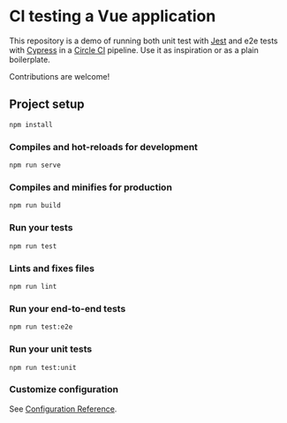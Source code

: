# CI testing a Vue application

This repository is a demo of running both unit test with [Jest](https://jestjs.io/) and e2e tests with [Cypress](https://www.cypress.io/) in a [Circle CI](https://circleci.com) pipeline. Use it as inspiration or as a plain boilerplate.

Contributions are welcome!

## Project setup
```
npm install
```

### Compiles and hot-reloads for development
```
npm run serve
```

### Compiles and minifies for production
```
npm run build
```

### Run your tests
```
npm run test
```

### Lints and fixes files
```
npm run lint
```

### Run your end-to-end tests
```
npm run test:e2e
```

### Run your unit tests
```
npm run test:unit
```

### Customize configuration
See [Configuration Reference](https://cli.vuejs.org/config/).
